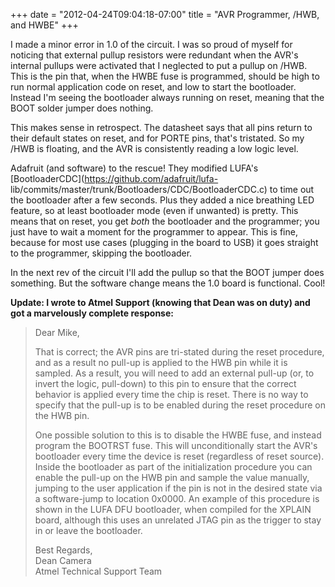 ﻿+++
date = "2012-04-24T09:04:18-07:00"
title = "AVR Programmer, /HWB, and HWBE"
+++



I made a minor error in 1.0 of the circuit. I was so proud of myself for
noticing that external pullup resistors were redundant when the AVR's internal
pullups were activated that I neglected to put a pullup on /HWB. This is the
pin that, when the HWBE fuse is programmed, should be high to run normal
application code on reset, and low to start the bootloader. Instead I'm seeing
the bootloader always running on reset, meaning that the BOOT solder jumper
does nothing.

This makes sense in retrospect. The datasheet says that all pins return to
their default states on reset, and for PORTE pins, that's tristated. So my
/HWB is floating, and the AVR is consistently reading a low logic level.

Adafruit (and software) to the rescue! They modified LUFA's
[BootloaderCDC](https://github.com/adafruit/lufa-
lib/commits/master/trunk/Bootloaders/CDC/BootloaderCDC.c) to time out the
bootloader after a few seconds. Plus they added a nice breathing LED feature,
so at least bootloader mode (even if unwanted) is pretty. This means that on
reset, you get _both_ the bootloader and the programmer; you just have to wait
a moment for the programmer to appear. This is fine, because for most use
cases (plugging in the board to USB) it goes straight to the programmer,
skipping the bootloader.

In the next rev of the circuit I'll add the pullup so that the BOOT jumper
does something. But the software change means the 1.0 board is functional.
Cool!

**Update: I wrote to Atmel Support (knowing that Dean was on duty) and got a marvelously complete response:**

> Dear Mike,  
>  
> That is correct; the AVR pins are tri-stated during the reset procedure, and
as a result no pull-up is applied to the HWB pin while it is sampled. As a
result, you will need to add an external pull-up (or, to invert the logic,
pull-down) to this pin to ensure that the correct behavior is applied every
time the chip is reset. There is no way to specify that the pull-up is to be
enabled during the reset procedure on the HWB pin.  
>  
> One possible solution to this is to disable the HWBE fuse, and instead
program the BOOTRST fuse. This will unconditionally start the AVR's bootloader
every time the device is reset (regardless of reset source). Inside the
bootloader as part of the initialization procedure you can enable the pull-up
on the HWB pin and sample the value manually, jumping to the user application
if the pin is not in the desired state via a software-jump to location 0x0000.
An example of this procedure is shown in the LUFA DFU bootloader, when
compiled for the XPLAIN board, although this uses an unrelated JTAG pin as the
trigger to stay in or leave the bootloader.  
>  
> Best Regards,  
> Dean Camera  
> Atmel Technical Support Team

